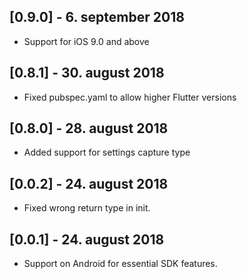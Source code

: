 ## [0.9.0] - 6. september 2018

* Support for iOS 9.0 and above

## [0.8.1] - 30. august 2018

* Fixed pubspec.yaml to allow higher Flutter versions

## [0.8.0] - 28. august 2018

* Added support for settings capture type

## [0.0.2] - 24. august 2018

* Fixed wrong return type in init.

## [0.0.1] - 24. august 2018

* Support on Android for essential SDK features.
